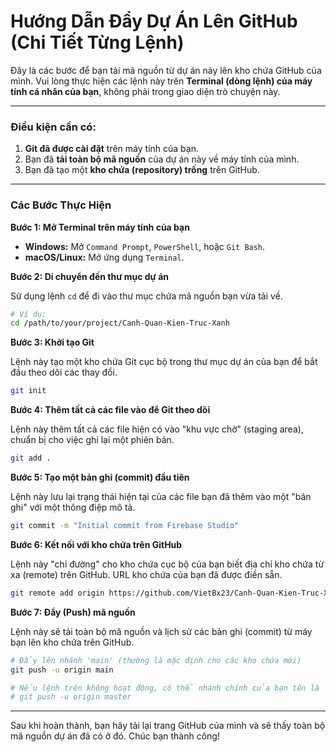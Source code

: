 # Hướng Dẫn Đẩy Dự Án Lên GitHub (Chi Tiết Từng Lệnh)

Đây là các bước để bạn tải mã nguồn từ dự án này lên kho chứa GitHub của mình. Vui lòng thực hiện các lệnh này trên **Terminal (dòng lệnh) của máy tính cá nhân của bạn**, không phải trong giao diện trò chuyện này.

---

### **Điều kiện cần có:**
1.  **Git đã được cài đặt** trên máy tính của bạn.
2.  Bạn đã **tải toàn bộ mã nguồn** của dự án này về máy tính của mình.
3.  Bạn đã tạo một **kho chứa (repository) trống** trên GitHub.

---

### **Các Bước Thực Hiện**

**Bước 1: Mở Terminal trên máy tính của bạn**

*   **Windows:** Mở `Command Prompt`, `PowerShell`, hoặc `Git Bash`.
*   **macOS/Linux:** Mở ứng dụng `Terminal`.

**Bước 2: Di chuyển đến thư mục dự án**

Sử dụng lệnh `cd` để đi vào thư mục chứa mã nguồn bạn vừa tải về.

```bash
# Ví dụ:
cd /path/to/your/project/Canh-Quan-Kien-Truc-Xanh
```

**Bước 3: Khởi tạo Git**

Lệnh này tạo một kho chứa Git cục bộ trong thư mục dự án của bạn để bắt đầu theo dõi các thay đổi.

```bash
git init
```

**Bước 4: Thêm tất cả các file vào để Git theo dõi**

Lệnh này thêm tất cả các file hiện có vào "khu vực chờ" (staging area), chuẩn bị cho việc ghi lại một phiên bản.

```bash
git add .
```

**Bước 5: Tạo một bản ghi (commit) đầu tiên**

Lệnh này lưu lại trạng thái hiện tại của các file bạn đã thêm vào một "bản ghi" với một thông điệp mô tả.

```bash
git commit -m "Initial commit from Firebase Studio"
```

**Bước 6: Kết nối với kho chứa trên GitHub**

Lệnh này "chỉ đường" cho kho chứa cục bộ của bạn biết địa chỉ kho chứa từ xa (remote) trên GitHub. URL kho chứa của bạn đã được điền sẵn.

```bash
git remote add origin https://github.com/VietBx23/Canh-Quan-Kien-Truc-Xanh.git
```

**Bước 7: Đẩy (Push) mã nguồn**

Lệnh này sẽ tải toàn bộ mã nguồn và lịch sử các bản ghi (commit) từ máy bạn lên kho chứa trên GitHub.

```bash
# Đẩy lên nhánh 'main' (thường là mặc định cho các kho chứa mới)
git push -u origin main

# Nếu lệnh trên không hoạt động, có thể nhánh chính của bạn tên là 'master'. Hãy thử lệnh này:
# git push -u origin master
```

---

Sau khi hoàn thành, bạn hãy tải lại trang GitHub của mình và sẽ thấy toàn bộ mã nguồn dự án đã có ở đó. Chúc bạn thành công!